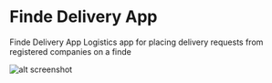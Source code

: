 # Finde Delivery App
Finde Delivery App
Logistics app for placing delivery requests from registered companies on a finde


![alt screenshot](https://res.cloudinary.com/plartfomx/image/upload/v1621253162/finde_physcl.png)